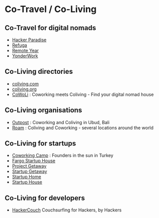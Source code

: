 # Co-Travel / Co-Living [](id=cotravel)

## Co-Travel for digital nomads

* [Hacker Paradise](http://www.hackerparadise.org/)
* [Refuga](https://refuga.com)
* [Remote Year](http://www.remoteyear.com)
* [YonderWork](http://www.yonderwork.com)

## Co-Living directories

* [coliving.com](https://coliving.com)
* [coliving.org](http://coliving.org)
* [CoWoLi](http://cowoli.com) : Coworking meets Coliving - Find your digital nomad house 

## Co-Living organisations

* [Outpost](http://www.outpost-asia.com) : Coworking and Coliving in Ubud, Bali
* [Roam](https://www.roam.co) : Coliving and Coworking - several locations around the world

## Co-Living for startups

* [Coworking Camp](http://coworking.camp) : Founders in the sun in Turkey
* [Fargo Startup House](http://www.fargostartuphouse.com)
* [Project Getaway](http://www.projectgetaway.com)
* [Startup Getaway](http://startupgetaway.org)
* [Startup Home](http://startuphome.io)
* [Startup House](http://www.startuphouse.com)

## Co-Living for developers

* [HackerCouch](https://hackercouch.com)
Couchsurfing for Hackers, by Hackers
